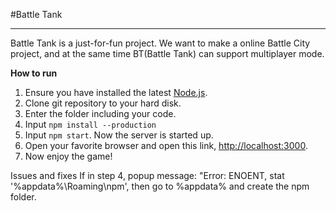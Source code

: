 #Battle Tank 

---
Battle Tank is a just-for-fun project. We want to make a online Battle City project, and at the same time BT(Battle Tank) can support multiplayer mode.

**How to run**  
1. Ensure you have installed the latest [Node.js](http://nodejs.org/).   
2. Clone git repository to your hard disk.  
3. Enter the folder including your code.  
4. Input `npm install --production`  
5. Input `npm start`. Now the server is started up.  
6. Open your favorite browser and open this link, [http://localhost:3000](http://localhost:3000).  
7. Now enjoy the game!


Issues and fixes
If in step 4, popup message: "Error: ENOENT, stat '%appdata%\Roaming\npm', then go to %appdata% and create the npm folder.

